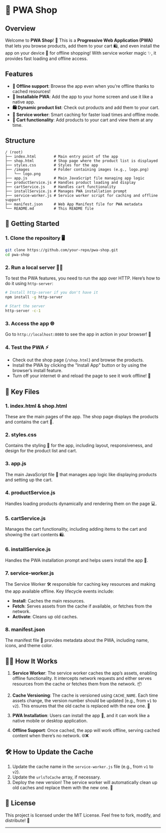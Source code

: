 # 🛒 PWA Shop

## Overview

Welcome to **PWA Shop**! 🎉 This is a **Progressive Web Application (PWA)** that lets you browse products, add them to your cart 🛍️, and even install the app on your device 📱 for offline shopping! With service worker magic ✨, it provides fast loading and offline access.

## Features

- **📴 Offline support**: Browse the app even when you're offline thanks to cached resources!
- **📲 Installable PWA**: Add the app to your home screen and use it like a native app.
- **🛍️ Dynamic product list**: Check out products and add them to your cart.
- **🔄 Service worker**: Smart caching for faster load times and offline mode.
- **🛒 Cart functionality**: Add products to your cart and view them at any time.

## Structure

```plaintext
/ (root)
├── index.html        # Main entry point of the app
├── shop.html         # Shop page where the product list is displayed
├── styles.css        # Styles for the app
├── /images           # Folder containing images (e.g., logo.png)
│   └── logo.png
├── app.js            # Main JavaScript file managing app logic
├── productService.js # Handles product loading and display
├── cartService.js    # Handles cart functionality
├── installService.js # Manages PWA installation prompt
├── service-worker.js # Service worker script for caching and offline support
├── manifest.json     # Web App Manifest file for PWA metadata
└── README.md         # This README file
```

## 🚀 Getting Started

### 1. Clone the repository 🖥️

```bash
git clone https://github.com/your-repo/pwa-shop.git
cd pwa-shop
```

### 2. Run a local server 🏃‍♂️

To test the PWA features, you need to run the app over HTTP. Here’s how to do it using `http-server`:

```bash
# Install http-server if you don't have it
npm install -g http-server

# Start the server
http-server -c-1
```

### 3. Access the app 🌐

Go to `http://localhost:8080` to see the app in action in your browser! 🎉

### 4. Test the PWA ⚡️

- Check out the shop page (`/shop.html`) and browse the products.
- Install the PWA by clicking the "Install App" button or by using the browser’s install feature.
- Turn off your internet 🌐 and reload the page to see it work offline! 🙌

## 📁 Key Files

### 1. **index.html** & **shop.html**

These are the main pages of the app. The shop page displays the products and contains the cart 🛒.

### 2. **styles.css**

Contains the styling 🎨 for the app, including layout, responsiveness, and design for the product list and cart.

### 3. **app.js**

The main JavaScript file 📜 that manages app logic like displaying products and setting up the cart.

### 4. **productService.js**

Handles loading products dynamically and rendering them on the page 💻.

### 5. **cartService.js**

Manages the cart functionality, including adding items to the cart and showing the cart contents 🛍️.

### 6. **installService.js**

Handles the PWA installation prompt and helps users install the app 📲.

### 7. **service-worker.js**

The Service Worker 🛠️ responsible for caching key resources and making the app available offline. Key lifecycle events include:
- **Install**: Caches the main resources.
- **Fetch**: Serves assets from the cache if available, or fetches from the network.
- **Activate**: Cleans up old caches.

### 8. **manifest.json**

The manifest file 📜 provides metadata about the PWA, including name, icons, and theme color.

## 🧙‍♂️ How It Works

1. **Service Worker**: The service worker caches the app’s assets, enabling offline functionality. It intercepts network requests and either serves resources from the cache or fetches them from the network. 📦
   
2. **Cache Versioning**: The cache is versioned using `CACHE_NAME`. Each time assets change, the version number should be updated (e.g., from `v1` to `v2`). This ensures that the old cache is replaced with the new one. 🔄

3. **PWA Installation**: Users can install the app 📲, and it can work like a native mobile or desktop application.

4. **Offline Support**: Once cached, the app will work offline, serving cached content when there’s no network. 🌐❌

## 🛠️ How to Update the Cache

1. Update the cache name in the `service-worker.js` file (e.g., from `v1` to `v2`).
2. Update the `urlsToCache` array, if necessary.
3. Deploy the new version! The service worker will automatically clean up old caches and replace them with the new one. 🔄

## 📜 License

This project is licensed under the MIT License. Feel free to fork, modify, and distribute! 🚀

---

